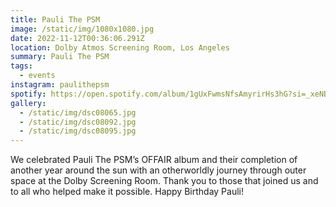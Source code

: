```yaml
---
title: Pauli The PSM
image: /static/img/1080x1080.jpg
date: 2022-11-12T00:36:06.291Z
location: Dolby Atmos Screening Room, Los Angeles
summary: Pauli The PSM
tags:
  - events
instagram: paulithepsm
spotify: https://open.spotify.com/album/1gUxFwmsNfsAmyrirHs3hG?si=_xeNBpz0SaW4Tx0tbZeMBw
gallery:
  - /static/img/dsc08065.jpg
  - /static/img/dsc08092.jpg
  - /static/img/dsc08095.jpg
---
```

We celebrated Pauli The PSM’s OFFAIR album and their completion of another year around the sun with an otherworldly journey through outer space at the Dolby Screening Room. Thank you to those that joined us and to all who helped make it possible. Happy Birthday Pauli!